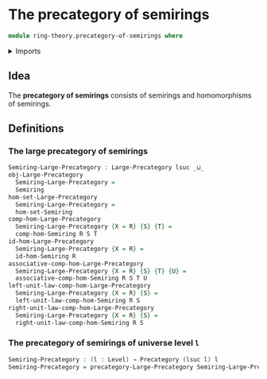 # The precategory of semirings

```agda
module ring-theory.precategory-of-semirings where
```

<details><summary>Imports</summary>

```agda
open import category-theory.large-precategories
open import category-theory.precategories

open import foundation.universe-levels

open import ring-theory.homomorphisms-semirings
open import ring-theory.semirings
```

</details>

## Idea

The **precategory of semirings** consists of semirings and homomorphisms of
semirings.

## Definitions

### The large precategory of semirings

```agda
Semiring-Large-Precategory : Large-Precategory lsuc _⊔_
obj-Large-Precategory
  Semiring-Large-Precategory =
  Semiring
hom-set-Large-Precategory
  Semiring-Large-Precategory =
  hom-set-Semiring
comp-hom-Large-Precategory
  Semiring-Large-Precategory {X = R} {S} {T} =
  comp-hom-Semiring R S T
id-hom-Large-Precategory
  Semiring-Large-Precategory {X = R} =
  id-hom-Semiring R
associative-comp-hom-Large-Precategory
  Semiring-Large-Precategory {X = R} {S} {T} {U} =
  associative-comp-hom-Semiring R S T U
left-unit-law-comp-hom-Large-Precategory
  Semiring-Large-Precategory {X = R} {S} =
  left-unit-law-comp-hom-Semiring R S
right-unit-law-comp-hom-Large-Precategory
  Semiring-Large-Precategory {X = R} {S} =
  right-unit-law-comp-hom-Semiring R S
```

### The precategory of semirings of universe level `l`

```agda
Semiring-Precategory : (l : Level) → Precategory (lsuc l) l
Semiring-Precategory = precategory-Large-Precategory Semiring-Large-Precategory
```
